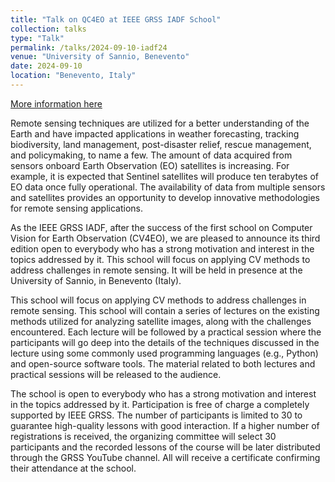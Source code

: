 ```yaml
---
title: "Talk on QC4EO at IEEE GRSS IADF School"
collection: talks
type: "Talk"
permalink: /talks/2024-09-10-iadf24
venue: "University of Sannio, Benevento"
date: 2024-09-10
location: "Benevento, Italy"
---
```


[More information here](https://iadf-school.org/)

Remote sensing techniques are utilized for a better understanding of the Earth and have impacted applications in weather forecasting, tracking biodiversity, land management, post-disaster relief, rescue management, and policymaking, to name a few. The amount of data acquired from sensors onboard Earth Observation (EO) satellites is increasing. For example, it is expected that Sentinel satellites will produce ten terabytes of EO data once fully operational. The availability of data from multiple sensors and satellites provides an opportunity to develop innovative methodologies for remote sensing applications.

As the IEEE GRSS IADF, after the success of the first school on Computer Vision for Earth Observation (CV4EO), we are pleased to announce its third edition open to everybody who has a strong motivation and interest in the topics addressed by it. This school will focus on applying CV methods to address challenges in remote sensing. It will be held in presence at the University of Sannio, in Benevento (Italy).

This school will focus on applying CV methods to address challenges in remote sensing. This school will contain a series of lectures on the existing methods utilized for analyzing satellite images, along with the challenges encountered. Each lecture will be followed by a practical session where the participants will go deep into the details of the techniques discussed in the lecture using some commonly used programming languages (e.g., Python) and open-source software tools. The material related to both lectures and practical sessions will be released to the audience.

The school is open to everybody who has a strong motivation and interest in the topics addressed by it. Participation is free of charge a completely supported by IEEE GRSS. The number of participants is limited to 30 to guarantee high-quality lessons with good interaction. If a higher number of registrations is received, the organizing committee will select 30 participants and the recorded lessons of the course will be later distributed through the GRSS YouTube channel. All will receive a certificate confirming their attendance at the school.
